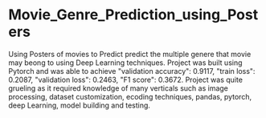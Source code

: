 # Movie_Genre_Prediction_using_Posters
Using Posters of movies to Predict predict the multiple genere that movie may beong to using Deep Learning techniques. 
Project was built using Pytorch and was able to achieve "validation accuracy": 0.9117, "train loss": 0.2087, "validation loss": 0.2463, "F1 score": 0.3672. 
Project was quite grueling as it required knowledge of many verticals such as image processing, dataset customization, ecoding techniques,
pandas, pytorch, deep Learning, model building and testing.
